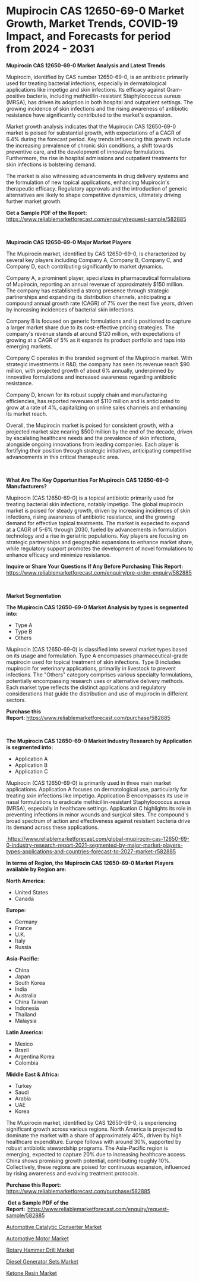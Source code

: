 <p><h1>Mupirocin CAS 12650-69-0 Market Growth, Market Trends, COVID-19 Impact, and Forecasts for period from 2024 - 2031</h1></p><p><strong>Mupirocin CAS 12650-69-0 Market Analysis and Latest Trends</strong></p>
<p><p>Mupirocin, identified by CAS number 12650-69-0, is an antibiotic primarily used for treating bacterial infections, especially in dermatological applications like impetigo and skin infections. Its efficacy against Gram-positive bacteria, including methicillin-resistant Staphylococcus aureus (MRSA), has driven its adoption in both hospital and outpatient settings. The growing incidence of skin infections and the rising awareness of antibiotic resistance have significantly contributed to the market's expansion.</p><p>Market growth analysis indicates that the Mupirocin CAS 12650-69-0 market is poised for substantial growth, with expectations of a CAGR of 6.4% during the forecast period. Key trends influencing this growth include the increasing prevalence of chronic skin conditions, a shift towards preventive care, and the development of innovative formulations. Furthermore, the rise in hospital admissions and outpatient treatments for skin infections is bolstering demand. </p><p>The market is also witnessing advancements in drug delivery systems and the formulation of new topical applications, enhancing Mupirocin's therapeutic efficacy. Regulatory approvals and the introduction of generic alternatives are likely to shape competitive dynamics, ultimately driving further market growth.</p></p>
<p><strong>Get a Sample PDF of the Report:&nbsp;</strong> <a href="https://www.reliablemarketforecast.com/enquiry/request-sample/582885?utm_campaign=1875&utm_medium=2&utm_source=Github&utm_content=ia&utm_term=16122024&utm_id=mupirocin-cas-12650-69-0">https://www.reliablemarketforecast.com/enquiry/request-sample/582885</a></p>
<p>&nbsp;</p>
<p><strong>Mupirocin CAS 12650-69-0 Major Market Players</strong></p>
<p><p>The Mupirocin market, identified by CAS 12650-69-0, is characterized by several key players including Company A, Company B, Company C, and Company D, each contributing significantly to market dynamics.</p><p>Company A, a prominent player, specializes in pharmaceutical formulations of Mupirocin, reporting an annual revenue of approximately $150 million. The company has established a strong presence through strategic partnerships and expanding its distribution channels, anticipating a compound annual growth rate (CAGR) of 7% over the next five years, driven by increasing incidences of bacterial skin infections.</p><p>Company B is focused on generic formulations and is positioned to capture a larger market share due to its cost-effective pricing strategies. The company's revenue stands at around $120 million, with expectations of growing at a CAGR of 5% as it expands its product portfolio and taps into emerging markets.</p><p>Company C operates in the branded segment of the Mupirocin market. With strategic investments in R&D, the company has seen its revenue reach $90 million, with projected growth of about 6% annually, underpinned by innovative formulations and increased awareness regarding antibiotic resistance.</p><p>Company D, known for its robust supply chain and manufacturing efficiencies, has reported revenues of $110 million and is anticipated to grow at a rate of 4%, capitalizing on online sales channels and enhancing its market reach.</p><p>Overall, the Mupirocin market is poised for consistent growth, with a projected market size nearing $500 million by the end of the decade, driven by escalating healthcare needs and the prevalence of skin infections, alongside ongoing innovations from leading companies. Each player is fortifying their position through strategic initiatives, anticipating competitive advancements in this critical therapeutic area.</p></p>
<p>&nbsp;</p>
<p><strong>What Are The Key Opportunities For Mupirocin CAS 12650-69-0 Manufacturers?</strong></p>
<p><p>Mupirocin (CAS 12650-69-0) is a topical antibiotic primarily used for treating bacterial skin infections, notably impetigo. The global mupirocin market is poised for steady growth, driven by increasing incidences of skin infections, rising awareness of antibiotic resistance, and the growing demand for effective topical treatments. The market is expected to expand at a CAGR of 5-6% through 2030, fueled by advancements in formulation technology and a rise in geriatric populations. Key players are focusing on strategic partnerships and geographic expansions to enhance market share, while regulatory support promotes the development of novel formulations to enhance efficacy and minimize resistance.</p></p>
<p><strong>Inquire or Share Your Questions If Any Before Purchasing This Report:</strong> <a href="https://www.reliablemarketforecast.com/enquiry/pre-order-enquiry/582885?utm_campaign=1875&utm_medium=2&utm_source=Github&utm_content=ia&utm_term=16122024&utm_id=mupirocin-cas-12650-69-0">https://www.reliablemarketforecast.com/enquiry/pre-order-enquiry/582885</a></p>
<p>&nbsp;</p>
<p><strong>Market Segmentation</strong></p>
<p><strong>The Mupirocin CAS 12650-69-0 Market Analysis by types is segmented into:</strong></p>
<p><ul><li>Type A</li><li>Type B</li><li>Others</li></ul></p>
<p><p>Mupirocin (CAS 12650-69-0) is classified into several market types based on its usage and formulation. Type A encompasses pharmaceutical-grade mupirocin used for topical treatment of skin infections. Type B includes mupirocin for veterinary applications, primarily in livestock to prevent infections. The "Others" category comprises various specialty formulations, potentially encompassing research uses or alternative delivery methods. Each market type reflects the distinct applications and regulatory considerations that guide the distribution and use of mupirocin in different sectors.</p></p>
<p><strong>Purchase this Report:&nbsp;</strong><a href="https://www.reliablemarketforecast.com/purchase/582885?utm_campaign=1875&utm_medium=2&utm_source=Github&utm_content=ia&utm_term=16122024&utm_id=mupirocin-cas-12650-69-0">https://www.reliablemarketforecast.com/purchase/582885</a></p>
<p>&nbsp;</p>
<p><strong>The Mupirocin CAS 12650-69-0 Market Industry Research by Application is segmented into:</strong></p>
<p><ul><li>Application A</li><li>Application B</li><li>Application C</li></ul></p>
<p><p>Mupirocin (CAS 12650-69-0) is primarily used in three main market applications. Application A focuses on dermatological use, particularly for treating skin infections like impetigo. Application B encompasses its use in nasal formulations to eradicate methicillin-resistant Staphylococcus aureus (MRSA), especially in healthcare settings. Application C highlights its role in preventing infections in minor wounds and surgical sites. The compound's broad spectrum of action and effectiveness against resistant bacteria drive its demand across these applications.</p></p>
<p><a href="https://www.reliablemarketforecast.com/global-mupirocin-cas-12650-69-0-industry-research-report-2021-segmented-by-major-market-players-types-applications-and-countries-forecast-to-2027-market-r582885?utm_campaign=1875&utm_medium=2&utm_source=Github&utm_content=ia&utm_term=16122024&utm_id=mupirocin-cas-12650-69-0">&nbsp;https://www.reliablemarketforecast.com/global-mupirocin-cas-12650-69-0-industry-research-report-2021-segmented-by-major-market-players-types-applications-and-countries-forecast-to-2027-market-r582885</a></p>
<p><strong>In terms of Region, the Mupirocin CAS 12650-69-0 Market Players available by Region are:</strong></p>
<p>
    <p> <strong> North America: </strong>
        <ul>
            <li>United States</li>
            <li>Canada</li>
        </ul>
        </p> 
    <p> <strong> Europe: </strong>
        <ul>
            <li>Germany</li>
            <li>France</li>
            <li>U.K.</li>
            <li>Italy</li>
            <li>Russia</li>
        </ul>
        </p> 
    <p> <strong> Asia-Pacific: </strong>
        <ul>
            <li>China</li>
            <li>Japan</li>
            <li>South Korea</li>
            <li>India</li>
            <li>Australia</li>
            <li>China Taiwan</li>
            <li>Indonesia</li>
            <li>Thailand</li>
            <li>Malaysia</li>
        </ul>
        </p> 
    <p> <strong> Latin America: </strong>
        <ul>
            <li>Mexico</li>
            <li>Brazil</li>
            <li>Argentina Korea</li>
            <li>Colombia</li>
        </ul>
        </p> 
    <p> <strong> Middle East & Africa: </strong>
        <ul>
            <li>Turkey</li>
            <li>Saudi</li>
            <li>Arabia</li>
            <li>UAE</li>
            <li>Korea</li>
        </ul>
    </p>
    </p>
<p><p>The Mupirocin market, identified by CAS 12650-69-0, is experiencing significant growth across various regions. North America is projected to dominate the market with a share of approximately 40%, driven by high healthcare expenditure. Europe follows with around 30%, supported by robust antibiotic stewardship programs. The Asia-Pacific region is emerging, expected to capture 20% due to increasing healthcare access. China shows promising growth potential, contributing roughly 10%. Collectively, these regions are poised for continuous expansion, influenced by rising awareness and evolving treatment protocols.</p></p>
<p><strong>Purchase this Report: </strong><a href="https://www.reliablemarketforecast.com/purchase/582885?utm_campaign=1875&utm_medium=2&utm_source=Github&utm_content=ia&utm_term=16122024&utm_id=mupirocin-cas-12650-69-0">https://www.reliablemarketforecast.com/purchase/582885</a></p>
<p>&nbsp;<strong>Get a Sample PDF of the Report:&nbsp;&nbsp;</strong><a href="https://www.reliablemarketforecast.com/enquiry/request-sample/582885?utm_campaign=1875&utm_medium=2&utm_source=Github&utm_content=ia&utm_term=16122024&utm_id=mupirocin-cas-12650-69-0">https://www.reliablemarketforecast.com/enquiry/request-sample/582885</a></p>
<p><strong></strong></p>
<p><p><a href="https://www.linkedin.com/pulse/automotive-catalytic-converter-market-trends-revenue-jbdue?utm_campaign=1875&utm_medium=2&utm_source=Github&utm_content=ia&utm_term=16122024&utm_id=mupirocin-cas-12650-69-0">Automotive Catalytic Converter Market</a></p><p><a href="https://www.linkedin.com/pulse/how-new-trends-shaping-automotive-motor-market-10-cagr-ms4de?utm_campaign=1875&utm_medium=2&utm_source=Github&utm_content=ia&utm_term=16122024&utm_id=mupirocin-cas-12650-69-0">Automotive Motor Market</a></p><p><a href="https://www.linkedin.com/pulse/future-growth-rotary-hammer-drill-market-projected-75-nu97e?utm_campaign=1875&utm_medium=2&utm_source=Github&utm_content=ia&utm_term=16122024&utm_id=mupirocin-cas-12650-69-0">Rotary Hammer Drill Market</a></p><p><a href="https://www.linkedin.com/pulse/diesel-generator-sets-market-forecast-report-highlights-vp5be?utm_campaign=1875&utm_medium=2&utm_source=Github&utm_content=ia&utm_term=16122024&utm_id=mupirocin-cas-12650-69-0">Diesel Generator Sets Market</a></p><p><a href="https://www.linkedin.com/pulse/ketone-resin-market-size-growth-114-cagr-from-2024-2031-industry-u8lze?utm_campaign=1875&utm_medium=2&utm_source=Github&utm_content=ia&utm_term=16122024&utm_id=mupirocin-cas-12650-69-0">Ketone Resin Market</a></p></p>